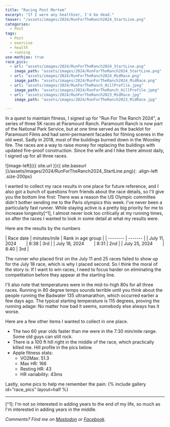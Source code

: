 ```yaml
---
title: "Racing Post Mortem"
excerpt: "If I were any healthier, I'd be dead."
teaser: "/assets/images/2024/RunForTheRanch2024_StartLine.png"
categories:
  - Post
tags:
  - Post
  - exercise
  - health
  - running
use-mathjax: true
race_pics:
  - url: "assets/images/2024/RunForTheRanch2024_StartLine.png"
    image_path: "assets/images/2024/RunForTheRanch2024_StartLine.png"
  - url: "assets/images/2024/RunForTheRanch2024_MidRace.png"
    image_path: "assets/images/2024/RunForTheRanch2024_MidRace.png"
  - url: "assets/images/2024/RunForTheRanch_HillProfile.jpeg"
    image_path: "assets/images/2024/RunForTheRanch_HillProfile.jpeg"
  - url: "assets/images/2024/RunForTheRanch2023_MidRace.jpg"
    image_path: "assets/images/2024/RunForTheRanch2023_MidRace.jpg" 

---
```


In a quest to maintain fitness, I signed up for "Run For The Ranch 2024", a series of three 5K races at Paramount
Ranch. Paramount Ranch is now part of the National Park Service, but at one time served as the backlot for Paramount
Films and had semi-permanent facades for filming scenes in the old west. Sadly in 2018, most of the buildings burned
down in the Woosley fire. The races are a way to raise money for replacing the buildings with updated fire-proof
construction. Since the wife and I hike there almost daily, I signed up for all three races.

![image-left]({{ site.url }}{{ site.baseurl }}/assets/images/2024/RunForTheRanch2024_StartLine.png){: .align-left .size-200px}

I wanted to collect my race results in one place for future reference, and I also got a bunch of questions from friends
about the race details, so I'll give you the bottom line first: There was a reason the US Olympic committee didn't
bother sending me to the Paris olympics this week. I've never been a particularly fast runner. While staying active is a
pretty big priority for me to increase longevity[^1], I almost never look too critically at my running times, so after the
races I wanted to look in some detail at what my results were.

Here are the results by the numbers

| Race date    | minutes/mile | Rank in age group |
| -------- | ------- |
| July 11, 2024 &nbsp;&nbsp;&nbsp;&nbsp;&nbsp;&nbsp; |  8:38   | 3rd |
| July 18, 2024 &nbsp;&nbsp;&nbsp;&nbsp;&nbsp;&nbsp; |  8:31   | 2nd |
| July 25, 2024 &nbsp;&nbsp;&nbsp;&nbsp;&nbsp;&nbsp; |  8:40   | 3rd |


The runner who placed first on the July 11 and 25 races failed to show up for the July 18 race, which is why I placed
second. So I think the moral of the story is: If I want to win races, I need to focus harder on eliminating the
competitation before they appear at the starting line.

I'll also note that temperatures were in the mid-to-high 80s for all three races. Running in 80 degree temps sounds
terrible until you think about the people running the Badwater 135 ultramarathon, which occurred earlier a few days ago.
The typical starting temperature is 115 degrees, proving the running adage: No matter how bad it seems, somebody else
always has it worse.

Here are a few other items I wanted to collect in one place.
 - The two 60 year olds faster than me were in the 7:30 min/mile range. Some old guys can still rock.
 - There is a 100 ft hill right in the middle of the race, which practically killed me. Hill profile in the pics below.
 - Apple fitness stats:
   - VO2Max: 51.3 
   - Max HR: 166
   - Resting HR: 43
   - HR variability: 43ms


Lastly, some pics to help me remember the pain: {% include gallery id="race_pics" layout=half %}

<hr> 
[^1]: I'm not so interested in adding years to the end of my life, so much as I'm interested in adding years in the middle.

*Comments? Find me on <a href="https://mastodon.mit.edu/@jpmattia/112864973617589604">Mastodon</a> 
or <a href="https://www.facebook.com/jpmattiaman/posts/pfbid02uJvjCrmcpW4KfAZL7AToFui7Xd4jjgs4tBhbZtjzF4oG4iqCePoM4EW4tBfywhkvl">Facebook</a>.*
